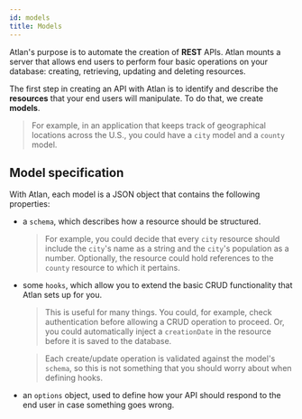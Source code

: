 ```yaml
---
id: models
title: Models
---
```


Atlan's purpose is to automate the creation of **REST** APIs. Atlan mounts a server that allows end users to perform four basic operations on your database: creating, retrieving, updating and deleting resources. 

The first step in creating an API with Atlan is to identify and describe the __resources__ that your end users will manipulate. To do that, we create __models__.

> For example, in an application that keeps track of geographical locations across the U.S., you could have a `city` model and a `county` model.

## Model specification

With Atlan, each model is a JSON object that contains the following properties:

* a `schema`, which describes how a resource should be structured.

  > For example, you could decide that every `city` resource should include the `city`'s name as a string and the `city`'s population as a number. Optionally, the resource could hold references to the `county` resource to which it pertains.

* some `hooks`, which allow you to extend the basic CRUD functionality that Atlan sets up for you.

  > This is useful for many things. You could, for example, check authentication before allowing a CRUD operation to proceed. Or, you could automatically inject a `creationDate` in the resource before it is saved to the database.

  > Each create/update operation is validated against the model's `schema`, so this is not something that you should worry about when defining hooks.

* an `options` object, used to define how your API should respond to the end user in case something goes wrong.
